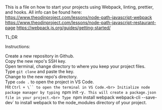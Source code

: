 This is a file on how to start your projects using Webpack, linting, prettier, and hooks. All info can be found here:
https://www.theodinproject.com/lessons/node-path-javascript-webpack
https://www.theodinproject.com/lessons/node-path-javascript-restaurant-page
https://webpack.js.org/guides/getting-started/


TL;DR

Instructions:

Create a new repository in Github.<br>
Copy the new repo's SSH key.<br>
Open terminal, change directory to where you keep your project files.<br>
Type `git clone` and paste the key. <br>
Change to the new repo's directory.<br>
Type `code .` to open the project in VS Code.<br>
Hit `Ctrl + \`` to open the terminal in VS Code.<br>
Initialize node package manager by typing `npm init -y`. This will create a package.json file in your project.<br>
Type `npm install webpack webpack-cli --save-dev` to install webpack to the node_modules directory of your project.<br>

